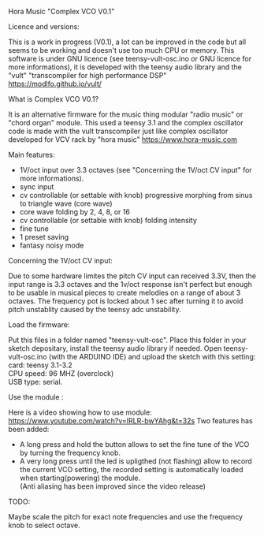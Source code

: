 Hora Music "Complex VCO V0.1" 

Licence and versions: 

This is a work in progress (V0.1), a lot can be improved in the code but all seems to be working and doesn't use too much CPU or memory.
This software is under GNU licence (see teensy-vult-osc.ino or GNU licence for more informations), it is developed with the teensy audio library and the "vult" "transcompiler for high performance DSP" 
https://modlfo.github.io/vult/


What is Complex VCO V0.1?

It is an alternative firmware for the music thing modular "radio music" or "chord organ" module.
This used a teensy 3.1 and the complex oscillator code is made with the vult transcompiler just like complex oscillator developed for VCV rack by "hora music" https://www.hora-music.com


Main features:

- 1V/oct input over 3.3 octaves (see "Concerning the 1V/oct CV input" for more informations).
- sync input
- cv controllable (or settable with knob) progressive morphing from sinus to triangle wave (core wave)
- core wave folding by 2, 4, 8, or 16
- cv controllable (or settable with knob) folding intensity
- fine tune
- 1 preset saving
- fantasy noisy mode

Concerning the 1V/oct CV input:

Due to some hardware limites the pitch CV input can received 3.3V, then the input range is 3.3 octaves and the 1v/oct response isn't perfect but enough to be usable in musical pieces to create melodies on a range of about 3 octaves. 
The frequency pot is locked about 1 sec after turning it to avoid pitch unstablity caused by
the teensy adc unstability.


Load the firmware: 

Put this files in a folder named "teensy-vult-osc".
Place this folder in your sketch depositary, install the teensy audio library if needed.
Open teensy-vult-osc.ino (with the ARDUINO IDE) and upload the sketch with this setting: 
card: teensy 3.1-3.2    
CPU speed: 96 MHZ (overclock)    
USB type: serial.


Use the module : 

Here is a video showing how to use module:
https://www.youtube.com/watch?v=IRLR-bwYAhg&t=32s
Two features has been added:
- A long press and hold the button allows to set the fine tune of the VCO by turning the frequency knob.
- A very long press until the led is upligthed (not flashing) allow to record the current VCO setting, the recorded setting is automatically loaded when starting(powering) the module.  
(Anti aliasing has been improved since the video release)


TODO: 

Maybe scale the pitch for exact note frequencies and use the frequency knob to select octave.

